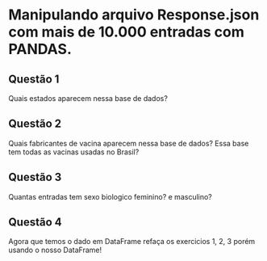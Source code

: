 # Manipulando arquivo Response.json com mais de 10.000 entradas com PANDAS.

## Questão 1
Quais estados aparecem nessa base de dados?

## Questão 2
Quais fabricantes de vacina aparecem nessa base de dados? Essa base tem todas as vacinas usadas no Brasil?

## Questão 3
Quantas entradas tem sexo biologico feminino? e masculino?

## Questão 4
Agora que temos o dado em DataFrame refaça os exercicios 1, 2, 3 porém usando o nosso DataFrame!
